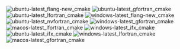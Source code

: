  ![ubuntu-latest_flang-new_cmake](https://img.shields.io/badge/ubuntu--latest_flang--new_cmake-failing-red) ![ubuntu-latest_gfortran_cmake](https://img.shields.io/badge/ubuntu--latest_gfortran_cmake-failing-red) ![ubuntu-latest_lfortran_cmake](https://img.shields.io/badge/ubuntu--latest_lfortran_cmake-failing-red) ![windows-latest_flang-new_cmake](https://img.shields.io/badge/windows--latest_flang--new_cmake-passing-brightgreen) ![ubuntu-latest_nvfortran_cmake](https://img.shields.io/badge/ubuntu--latest_nvfortran_cmake-failing-red) ![windows-latest_gfortran_cmake](https://img.shields.io/badge/windows--latest_gfortran_cmake-passing-brightgreen) ![macos-latest_lfortran_cmake](https://img.shields.io/badge/macos--latest_lfortran_cmake-failing-red) ![windows-latest_ifx_cmake](https://img.shields.io/badge/windows--latest_ifx_cmake-failing-red) ![ubuntu-latest_ifx_cmake](https://img.shields.io/badge/ubuntu--latest_ifx_cmake-failing-red) ![windows-latest_lfortran_cmake](https://img.shields.io/badge/windows--latest_lfortran_cmake-passing-brightgreen) ![macos-latest_gfortran_cmake](https://img.shields.io/badge/macos--latest_gfortran_cmake-failing-red)
